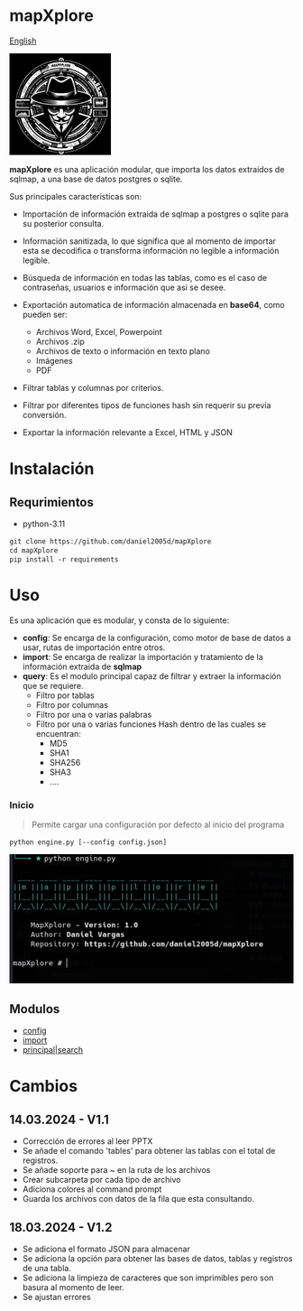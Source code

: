 # mapXplore

[English](../../README.md)

<img src="../images/Logo.jpg" width="180px">

**mapXplore** es una aplicación modular, que importa los datos extraidos de sqlmap, a una base de datos postgres o sqlite.

Sus principales caracteristicas son:

* Importación de información extraida de sqlmap a postgres o sqlite para su posterior consulta.
* Información sanitizada, lo que significa que al momento de importar esta se decodifica o transforma información no legible a información legible.
* Búsqueda de información en todas las tablas, como es el caso de contraseñas, usuarios e información que asi se desee.
* Exportación automatica de información almacenada en **base64**, como pueden ser:
    * Archivos Word, Excel, Powerpoint
    * Archivos .zip
    * Archivos de texto o información en texto plano
    * Imágenes
    * PDF

* Filtrar tablas y columnas por criterios.
* Filtrar por diferentes tipos de funciones hash sin requerir su previa conversión.
* Exportar la información relevante a Excel, HTML y JSON

# Instalación

## Requrimientos
* python-3.11

```
git clone https://github.com/daniel2005d/mapXplore
cd mapXplore
pip install -r requirements
```

# Uso

Es una aplicación que es modular, y consta de lo siguiente:

* **config**: Se encarga de la configuración, como motor de base de datos a usar, rutas de importación entre otros.
* **import**: Se encarga de realizar la importación y tratamiento de la información extraida de **sqlmap**
* **query**: Es el modulo principal capaz de filtrar y extraer la información que se requiere.
    * Filtro por tablas
    * Filtro por columnas
    * Filtro por una o varias palabras
    * Filtro por una o varias funciones Hash dentro de las cuales se encuentran:
        * MD5
        * SHA1
        * SHA256
        * SHA3
        * ....

### Inicio
> Permite cargar una configuración por defecto al inicio del programa

```
python engine.py [--config config.json]
```
<img src="../screenshot/start.png" >

## Modulos

- [config](configuration.md)
- [import](import.md)
- [principal|search](main.md)


# Cambios

## 14.03.2024  - V1.1

* Corrección de errores al leer PPTX
* Se añade el comando 'tables' para obtener las tablas con el total de registros.
* Se añade soporte para ~ en la ruta de los archivos
* Crear subcarpeta por cada tipo de archivo
* Adiciona colores al command prompt
* Guarda los archivos con datos de la fila que esta consultando.

## 18.03.2024 - V1.2

* Se adiciona el formato JSON para almacenar
* Se adiciona la opción para obtener las bases de datos, tablas y registros de una tabla.
* Se adiciona la limpieza de caracteres que son imprimibles pero son basura al momento de leer.
* Se ajustan errores
